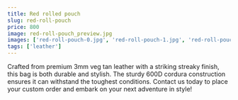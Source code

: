 ```yaml
---
title: Red rolled pouch
slug: red-roll-pouch
price: 800
image: red-roll-pouch_preview.jpg 
images: ['red-roll-pouch-0.jpg', 'red-roll-pouch-1.jpg', 'red-roll-pouch-2.jpg']
tags: ['leather']
---
```


Crafted from premium 3mm veg tan leather with a striking streaky finish, this bag is both durable and stylish. The sturdy 600D cordura construction ensures it can withstand the toughest conditions. Contact us today to place your custom order and embark on your next adventure in style!
